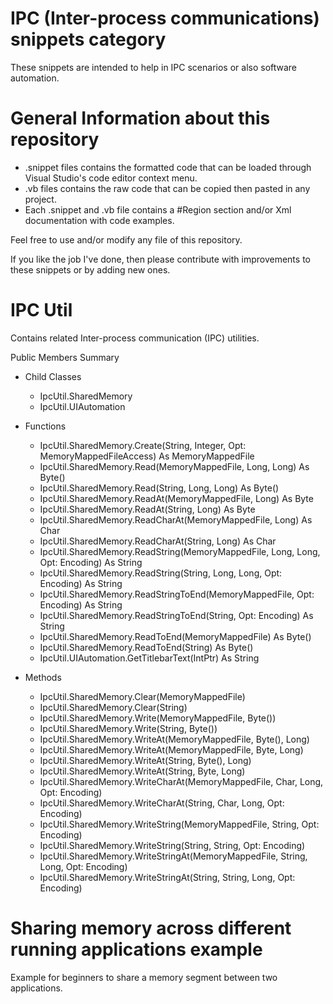 # IPC (Inter-process communications) snippets category
These snippets are intended to help in IPC scenarios or also software automation.

# General Information about this repository
 - .snippet files contains the formatted code that can be loaded through Visual Studio's code editor context menu.
 - .vb files contains the raw code that can be copied then pasted in any project.
 - Each .snippet and .vb file contains a #Region section and/or Xml documentation with code examples.
 
Feel free to use and/or modify any file of this repository.

If you like the job I've done, then please contribute with improvements to these snippets or by adding new ones.

# IPC Util
Contains related Inter-process communication (IPC) utilities.

Public Members Summary

 - Child Classes
   - IpcUtil.SharedMemory
   - IpcUtil.UIAutomation

 - Functions
   - IpcUtil.SharedMemory.Create(String, Integer, Opt: MemoryMappedFileAccess) As MemoryMappedFile
   - IpcUtil.SharedMemory.Read(MemoryMappedFile, Long, Long) As Byte()
   - IpcUtil.SharedMemory.Read(String, Long, Long) As Byte()
   - IpcUtil.SharedMemory.ReadAt(MemoryMappedFile, Long) As Byte
   - IpcUtil.SharedMemory.ReadAt(String, Long) As Byte
   - IpcUtil.SharedMemory.ReadCharAt(MemoryMappedFile, Long) As Char
   - IpcUtil.SharedMemory.ReadCharAt(String, Long) As Char
   - IpcUtil.SharedMemory.ReadString(MemoryMappedFile, Long, Long, Opt: Encoding) As String
   - IpcUtil.SharedMemory.ReadString(String, Long, Long, Opt: Encoding) As String
   - IpcUtil.SharedMemory.ReadStringToEnd(MemoryMappedFile, Opt: Encoding) As String
   - IpcUtil.SharedMemory.ReadStringToEnd(String, Opt: Encoding) As String
   - IpcUtil.SharedMemory.ReadToEnd(MemoryMappedFile) As Byte()
   - IpcUtil.SharedMemory.ReadToEnd(String) As Byte()
   - IpcUtil.UIAutomation.GetTitlebarText(IntPtr) As String

 - Methods
   - IpcUtil.SharedMemory.Clear(MemoryMappedFile)
   - IpcUtil.SharedMemory.Clear(String)
   - IpcUtil.SharedMemory.Write(MemoryMappedFile, Byte())
   - IpcUtil.SharedMemory.Write(String, Byte())
   - IpcUtil.SharedMemory.WriteAt(MemoryMappedFile, Byte(), Long)
   - IpcUtil.SharedMemory.WriteAt(MemoryMappedFile, Byte, Long)
   - IpcUtil.SharedMemory.WriteAt(String, Byte(), Long)
   - IpcUtil.SharedMemory.WriteAt(String, Byte, Long)
   - IpcUtil.SharedMemory.WriteCharAt(MemoryMappedFile, Char, Long, Opt: Encoding)
   - IpcUtil.SharedMemory.WriteCharAt(String, Char, Long, Opt: Encoding)
   - IpcUtil.SharedMemory.WriteString(MemoryMappedFile, String, Opt: Encoding)
   - IpcUtil.SharedMemory.WriteString(String, String, Opt: Encoding)
   - IpcUtil.SharedMemory.WriteStringAt(MemoryMappedFile, String, Long, Opt: Encoding)
   - IpcUtil.SharedMemory.WriteStringAt(String, String, Long, Opt: Encoding)

# Sharing memory across different running applications example
Example for beginners to share a memory segment between two applications.
